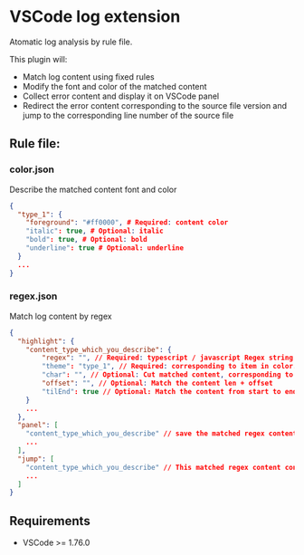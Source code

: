 # VSCode log extension

Atomatic log analysis by rule file.

This plugin will:

- Match log content using fixed rules
- Modify the font and color of the matched content
- Collect error content and display it on VSCode panel
- Redirect the error content corresponding to the source file version and jump to the corresponding line number of the source file

## Rule file:

### color.json

Describe the matched content font and color

```json
{
  "type_1": {
    "foreground": "#ff0000", # Required: content color
    "italic": true, # Optional: italic
    "bold": true, # Optional: bold
    "underline": true # Optional: underline
  }
  ...
}
```

### regex.json

Match log content by regex

```json
{
  "highlight": {
    "content_type_which_you_describe": {
        "regex": "", // Required: typescript / javascript Regex string
        "theme": "type_1", // Required: corresponding to item in color.json
        "char": "", // Optional: Cut matched content, corresponding to regex
        "offset": "", // Optional: Match the content len + offset
        "tilEnd": true // Optional: Match the content from start to end in this line
    }
    ...
  },
  "panel": [
    "content_type_which_you_describe" // save the matched regex content to VSCode panel
    ...
  ],
  "jump": [
    "content_type_which_you_describe" // This matched regex content contains related source file and line number, will automatic jump to source file
    ...
  ]
}
```

## Requirements

- VSCode >= 1.76.0
